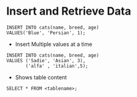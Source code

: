 # Insert and Retrieve Data

```
INSERT INTO cats(name, breed, age)
VALUES('Blue', 'Persian', 1);
```

- Insert Multiple values at a time

```
INSERT INTO cats(name, breed, age)
VALUES ('Sadie', 'Asian', 3),
       ('alfa' , 'italian',5);
```

- Shows table content

```
SELECT * FROM <tablename>;
```
